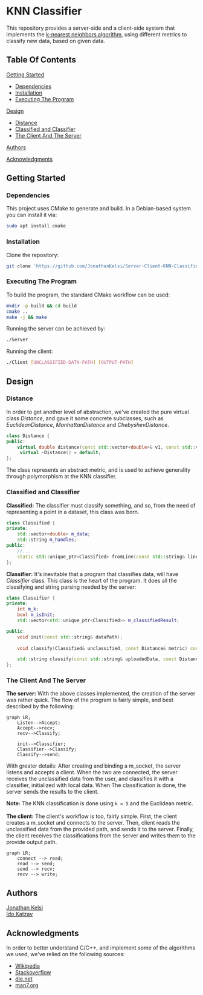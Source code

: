 # KNN Classifier

This repository provides a server-side and a client-side system that
implements the  [k-nearest neighbors algorithm](https://en.wikipedia.org/wiki/K-nearest_neighbors_algorithm), 
using different metrics to classify new data, based on given data.

## Table Of Contents
[Getting Started](#Getting-Started)
* [Dependencies](#Dependencies)
* [Installation](#Installation)
* [Executing The Program](#Executing-The-Program)

[Design](#Design)
* [Distance](#Distance)
* [Classified and Classifier](#Classified-and-Classifier)
* [The Client And The Server](#The-Client-And-The-Server)

[Authors](#Authors)

[Acknowledgments](#Acknowledgments)


## Getting Started

### Dependencies

This project uses CMake to generate and build. In a Debian-based system you can install it via:
```bash
sudo apt install cmake
```

### Installation

Clone the repository:
```bash
git clone 'https://github.com/JonathanKelsi/Server-Client-KNN-Classifier'
```

### Executing The Program

To build the program, the standard CMake workflow can be used:
```bash
mkdir -p build && cd build
cmake ..
make -j && make
```

Running the server can be achieved by:
```bash
./Server
```
Running the client:
```bash
./Client [UNCLASSIFIED-DATA-PATH] [OUTPUT-PATH]
```

## Design

### Distance

In order to get another level of abstraction, we've created
the pure virtual class *Distance*, and gave it some concrete
subclasses, such as *EuclideanDistance*, *ManhattanDistance*
and *ChebyshevDistance*.
```c++
class Distance {
public:
    virtual double distance(const std::vector<double>& v1, const std::vector<double>& v2) const = 0;
     virtual ~Distance() = default;
};
```
The class represents an abstract metric, and is used
to achieve generality through polymorphism at the KNN classifier.

### Classified and Classifier

**Classified:** The classifier must classify something, and so, from the
need of representing a point in a dataset, this class was born.
```cpp
class Classified {
private:
    std::vector<double> m_data;
    std::string m_handles;
public:
    //...
    static std::unique_ptr<Classified> fromLine(const std::string& line);
};
```

**Classifier:** It's inevitable that a program that classifies
data, will have *Classifier* class. This class is the heart
of the program. It does all the classifying and string parsing 
needed by the server:
```c++
class Classifier {
private:
    int m_k;
    bool m_isInit;
    std::vector<std::unique_ptr<Classified>> m_classifiedResult;

public:
    void init(const std::string& dataPath);
    
    void classify(Classified& unclassified, const Distance& metric) const;

    std::string classify(const std::string& uploadedData, const Distance& metric) const;
};
```
### The Client And The Server

**The server:** With the above classes implemented, the creation of
the server was rather quick. The flow of the program is fairly 
simple, and best described by the following:

```mermaid
graph LR;
    Listen-->Accept;
    Accept-->recv;
    recv-->Classify;

    init-->Classifier;
    Classifier-->Classify;
    Classify-->send;
```
With greater details: After creating and binding a m_socket,
the server listens and accepts a client. When the two are connected,
the server receives the unclassified data from the user,
and classifies it with a classifier, initialized with local data.
When The classification is done, the server sends the results
to the client.

**Note:** The KNN classification is done using ```k = 5``` and
the Euclidean metric.
<br>
<br>
**The client:** The client's workflow is too, fairly simple.
First, the client creates a m_socket and connects to the server.
Then, client reads the unclassified data from the provided path,
and sends it to the server. Finally, the client receives the
classifications from the server and writes them to the provide
output path.
```mermaid
graph LR;
    connect --> read;
    read --> send;
    send --> recv;
    recv --> write;
```

## Authors
[Jonathan Kelsi](https://github.com/JonathanKelsi)  
[Ido Katzav](https://github.com/idokatzav)

## Acknowledgments

In order to better understand C/C++, and implement some of the
algorithms we used, we've relied on the following sources:

* [Wikipedia](https://www.wikipedia.org/)
* [Stackoverflow](https://stackoverflow.com/questions)
* [die.net](https://linux.die.net/)
* [man7.org](https://man7.org/linux/man-pages/)

